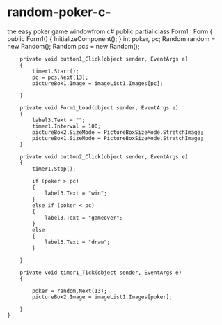 # random-poker-c-
the easy poker game
 windowfrom
 c#
 public partial class Form1 : Form
    {
        public Form1()
        {
            InitializeComponent();
        }
        int poker, pc;
        Random random = new Random();
        Random pcs = new Random();

        
        private void button1_Click(object sender, EventArgs e)
        {
            timer1.Start();
            pc = pcs.Next(13);
            pictureBox1.Image = imageList1.Images[pc];

        }

        private void Form1_Load(object sender, EventArgs e)
        {
            label3.Text = "";
            timer1.Interval = 100;
            pictureBox2.SizeMode = PictureBoxSizeMode.StretchImage;
            pictureBox1.SizeMode = PictureBoxSizeMode.StretchImage;
        }

        private void button2_Click(object sender, EventArgs e)
        {
            timer1.Stop();

            if (poker > pc)
            {
                label3.Text = "win";
            }
            else if (poker < pc)
            {
                label3.Text = "gameover";
            }
            else
            {
                label3.Text = "draw";
            }
            
        }

        private void timer1_Tick(object sender, EventArgs e)
        {

            poker = random.Next(13);
            pictureBox2.Image = imageList1.Images[poker];
            
        }
    }
